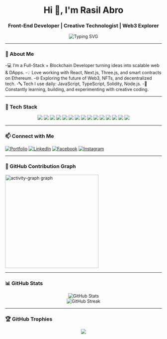 <h1 align="center">Hi 👋, I'm Rasil Abro</h1>
<h3 align="center">Front-End Developer | Creative Technologist | Web3 Explorer</h3>

<p align="center">
  <img src="https://readme-typing-svg.herokuapp.com?font=Fira+Code&size=22&pause=1000&center=true&width=650&lines=Code.+Build.+Deploy.;Blockchain+%26+Web3+Ready;Smart+Contracts+and+DApps;Always+curious%2C+always+building" alt="Typing SVG" />
</p>



---

### 🧠 About Me

-💻 I’m a Full-Stack + Blockchain Developer turning ideas into scalable web & DApps.
-💡 Love working with React, Next.js, Three.js, and smart contracts on Ethereum.
-🌐 Exploring the future of Web3, NFTs, and decentralized tech.
-🔤 Tech I use daily: JavaScript, TypeScript, Solidity, Node.js.
-🚀 Constantly learning, building, and experimenting with creative coding.

---

### 🚀 Tech Stack

<div align="center">

  <!-- 🌐 Frontend -->
  <img src="https://img.shields.io/badge/JavaScript-F7DF1E?style=flat-square&logo=javascript&logoColor=black" />
  <img src="https://img.shields.io/badge/React-20232A?style=flat-square&logo=react&logoColor=61DAFB" />
  <img src="https://img.shields.io/badge/Next.js-000000?style=flat-square&logo=nextdotjs&logoColor=white" />
  <img src="https://img.shields.io/badge/Three.js-000000?style=flat-square&logo=three.js&logoColor=white" />
  <img src="https://img.shields.io/badge/Matter.js-4B0082?style=flat-square" />
  <img src="https://img.shields.io/badge/GSAP-88CE02?style=flat-square&logo=greensock&logoColor=black" />

  <!-- 🔗 Blockchain & Web3 -->
  <img src="https://img.shields.io/badge/Solidity-363636?style=flat-square&logo=solidity&logoColor=white" />
  <img src="https://img.shields.io/badge/Ethers.js-2536A9?style=flat-square" />
  <img src="https://img.shields.io/badge/Hardhat-FCC624?style=flat-square" />

  <!-- ⚙️ Backend & Tools -->
  <img src="https://img.shields.io/badge/Node.js-43853D?style=flat-square&logo=node.js&logoColor=white" />
  <img src="https://img.shields.io/badge/Redis-DC382D?style=flat-square&logo=redis&logoColor=white" />
  <img src="https://img.shields.io/badge/RabbitMQ-FF6600?style=flat-square&logo=rabbitmq&logoColor=white" />
  <img src="https://img.shields.io/badge/Docker-2496ED?style=flat-square&logo=docker&logoColor=white" />

  <!-- 🧪 Testing -->
  <img src="https://img.shields.io/badge/Jest-C21325?style=flat-square&logo=jest&logoColor=white" />
  <img src="https://img.shields.io/badge/React%20Testing%20Library-E33332?style=flat-square&logo=testinglibrary&logoColor=white" />

</div>


---

### 📫 Connect with Me

[![Portfolio](https://img.shields.io/badge/My%20Portfolio-000?style=for-the-badge&logo=firefox&logoColor=white)](https://rasil-portfoilo.vercel.app/)
[![LinkedIn](https://img.shields.io/badge/LinkedIn-blue?style=for-the-badge&logo=linkedin)](https://www.linkedin.com/in/rasil-abro-28183a344/)
[![Facebook](https://img.shields.io/badge/Facebook-1877F2?style=for-the-badge&logo=facebook&logoColor=white)](YOUR_FACEBOOK_LINK)
[![Instagram](https://img.shields.io/badge/Instagram-E4405F?style=for-the-badge&logo=instagram&logoColor=white)](YOUR_INSTAGRAM_LINK)

---

### 🐍 GitHub Contribution Graph

  <img src="https://github-readme-activity-graph.vercel.app/graph?username=ABRO-515&radius=16&theme=react&area=true&order=5" height="300" alt="activity-graph graph"  />

---

### 📊 GitHub Stats

<p align="center">
  <img src="https://github-readme-stats.vercel.app/api?username=ABRO-515&show_icons=true&theme=radical" alt="GitHub Stats" />
  <br />
  <img src="https://github-readme-streak-stats.herokuapp.com/?user=ABRO-515&theme=radical" alt="GitHub Streak" />
</p>

---

### 🏆 GitHub Trophies

<p align="center">
  <img src="https://github-profile-trophy.vercel.app/?username=ABRO-515&theme=darkhub&no-bg=true&margin-w=10" />
</p>

